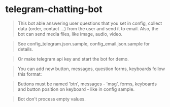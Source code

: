 # telegram-chatting-bot

> This bot able answering user questions that you set in config, collect data (order, contact ...) from the user and send it to email. Also, the bot can send media files, like image, audio, video.

> See config_telegram.json.sample, config_email.json.sample for details.

> Or make telegram api key and start the bot for demo.

> You can add new button, messages, question forms, keyboards follow this format:

> Buttons must be named 'btn<number>', messages - 'msg<number>', forms, keyboards and button position on keyboard - like in config sample. 


> Bot don't process empty values.

